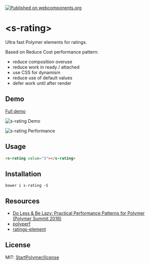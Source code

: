 [![Published on webcomponents.org][webcomponents-image]][webcomponents-url]

# \<s-rating\>

Ultra fast Polymer elements for ratings.

Based on Reduce Cost performance pattern:

- reduce composition overuse
- reduce work in ready / attached
- use CSS for dynamism
- reduce use of default values
- defer work until after render

## Demo

[Full demo][webcomponents-demo]

![s-rating Demo](https://cdn.rawgit.com/StartPolymer/media/master/s-rating/s-rating-demo.png)

![s-rating Performance](https://cdn.rawgit.com/StartPolymer/media/master/s-rating/s-rating-performance.png)

## Usage

<!--
```
<custom-element-demo>
  <template>
    <script src="../webcomponentsjs/webcomponents-lite.js"></script>
    <link rel="import" href="s-rating.html">
    <next-code-block></next-code-block>
  </template>
</custom-element-demo>
```
-->
```html
<s-rating value="3"></s-rating>
```

## Installation

`bower i s-rating -S`

## Resources

- [Do Less & Be Lazy: Practical Performance Patterns for Polymer (Polymer Summit 2016)](https://youtu.be/hHC9EOJzrQk?t=16m10s)
- [polyperf](https://github.com/PolymerLabs/polyperf)
- [ratings-element](https://github.com/PolymerLabs/polyperf/tree/ratings-element/elements/ratings-element)

## License

MIT: [StartPolymer/license](https://github.com/StartPolymer/license)


[webcomponents-image]: https://img.shields.io/badge/webcomponents.org-published-blue.svg
[webcomponents-url]: https://beta.webcomponents.org/element/StartPolymer/s-rating
[webcomponents-demo]: (https://beta.webcomponents.org/element/StartPolymer/s-rating/demo/demo/index.html)

